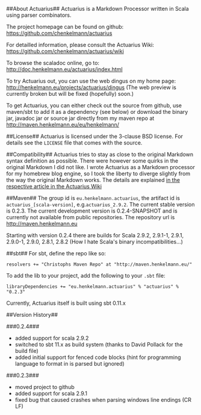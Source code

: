##About Actuarius##
Actuarius is a Markdown Processor written in Scala using parser combinators. 

The project homepage can be found on github: https://github.com/chenkelmann/actuarius

For detailled information, please consult the Actuarius Wiki: https://github.com/chenkelmann/actuarius/wiki 

To browse the scaladoc online, go to: http://doc.henkelmann.eu/actuarius/index.html

To try Actuarius out, you can use the web dingus on my home page: http://henkelmann.eu/projects/actuarius/dingus 
(The web preview is currently broken but will be fixed (hopefully) soon.)

To get Actuarius, you can either check out the source from github, use maven/sbt to add it as a dependency (see below) or download the binary jar, javadoc jar or source jar directly from my maven repo at http://maven.henkelmann.eu/eu/henkelmann/

##License##
Actuarius is licensed under the 3-clause BSD license. For details see the `LICENSE` file that comes with the source.

##Compatibility##
Actuarius tries to stay as close to the original Markdown syntax definition as possible. There were however some quirks in the original Markdown I did not like. I wrote Actuarius as a Markdown processor for my homebrew blog engine, so I took the liberty to diverge slightly from the way the original Markdown works. The details are explained [in the respective article in the Actuarius Wiki](https://github.com/chenkelmann/actuarius/wiki/Differences-Between-Actuarius-And-Standard-Markdown)

##Maven##
The group id is `eu.henkelmann.actuarius`, the artifact id is `actuarius_[scala-version]`, e.g.`actuarius_2.9.2`. The current stable version is 0.2.3. The current development version is 0.2.4-SNAPSHOT and is currently not available from public repositories.
The repository url is http://maven.henkelmann.eu

Starting with version 0.2.4 there are builds for Scala 2.9.2, 2.9.1-1, 2.9.1, 2.9.0-1, 2.9.0, 2.8.1, 2.8.2 
(How I hate Scala's binary incompatibilities…)

##sbt##
For sbt, define the repo like so:

    resolvers += "Christophs Maven Repo" at "http://maven.henkelmann.eu/"
        
To add the lib to your project, add the following to your `.sbt` file:

    libraryDependencies += "eu.henkelmann.actuarius" % "actuarius" % "0.2.3"
    
Currently, Actuarius itself is built using sbt 0.11.x

##Version History##

###0.2.4###
* added support for scala 2.9.2
* switched to sbt 11.x as build system (thanks to David Pollack for the build file)
* added initial support for fenced code blocks (hint for programming language to format in is parsed but ignored)

###0.2.3###

* moved project to github
* added support for scala 2.9.1
* fixed bug that caused crashes when parsing windows line endings (CR LF)

